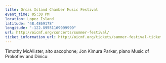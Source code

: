 ```yaml
---
title: Orcas Island Chamber Music Festival
event_time: 05:30 PM
location: Lopez Island
latitude: "48.4869178"
longitude: "-122.89551169999999"
url: http://oicmf.org/concerts/summer-festival/
ticket_information_url: http://oicmf.org/tickets/summer-festival-ticketing/
---
```

Timothy McAllister, alto saxophone;
Jon Kimura Parker, piano
Music of Prokofiev and Dinicu